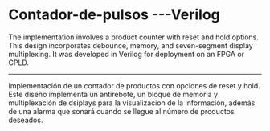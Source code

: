 # Contador-de-pulsos ---Verilog

The implementation involves  a product counter with reset and hold options. This design incorporates debounce, memory, and seven-segment display multiplexing. It was developed in Verilog for deployment on an FPGA or CPLD.

----------------------------------------------------------------------------------------------------------------------------------------------------------------------------------

Implementación de un contador de productos con opciones de reset y hold. Este diseño implementa un antirebote, un bloque de memoria y multiplexación de dsiplays para la visualizacion de la información, además de una alarma que sonará cuando se llegue al número de productos deseados.
